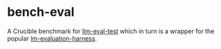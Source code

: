 # bench-eval

A Crucible benchmark for [llm-eval-test](https://github.com/openshift-psap/llm-eval-test) which in turn is a wrapper for the popular [lm-evaluation-harness](https://github.com/EleutherAI/lm-evaluation-harness).
